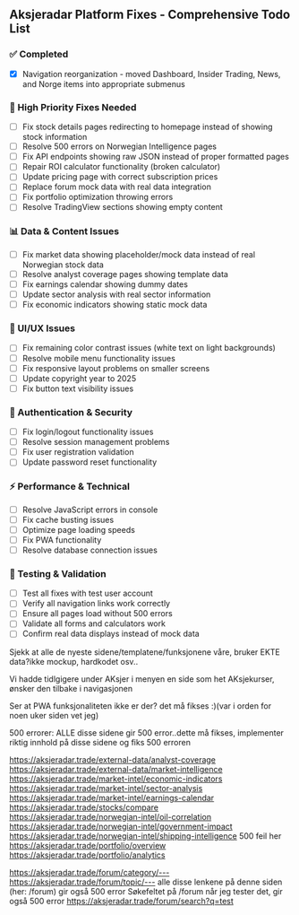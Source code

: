 ## Aksjeradar Platform Fixes - Comprehensive Todo List

### ✅ Completed
- [x] Navigation reorganization - moved Dashboard, Insider Trading, News, and Norge items into appropriate submenus

### 🔧 High Priority Fixes Needed
- [ ] Fix stock details pages redirecting to homepage instead of showing stock information
- [ ] Resolve 500 errors on Norwegian Intelligence pages
- [ ] Fix API endpoints showing raw JSON instead of proper formatted pages
- [ ] Repair ROI calculator functionality (broken calculator)
- [ ] Update pricing page with correct subscription prices
- [ ] Replace forum mock data with real data integration
- [ ] Fix portfolio optimization throwing errors
- [ ] Resolve TradingView sections showing empty content

### 📊 Data & Content Issues
- [ ] Fix market data showing placeholder/mock data instead of real Norwegian stock data
- [ ] Resolve analyst coverage pages showing template data
- [ ] Fix earnings calendar showing dummy dates
- [ ] Update sector analysis with real sector information
- [ ] Fix economic indicators showing static mock data

### 🎨 UI/UX Issues
- [ ] Fix remaining color contrast issues (white text on light backgrounds)
- [ ] Resolve mobile menu functionality issues
- [ ] Fix responsive layout problems on smaller screens
- [ ] Update copyright year to 2025
- [ ] Fix button text visibility issues

### 🔐 Authentication & Security
- [ ] Fix login/logout functionality issues
- [ ] Resolve session management problems
- [ ] Fix user registration validation
- [ ] Update password reset functionality

### ⚡ Performance & Technical
- [ ] Resolve JavaScript errors in console
- [ ] Fix cache busting issues
- [ ] Optimize page loading speeds
- [ ] Fix PWA functionality
- [ ] Resolve database connection issues

### 🧪 Testing & Validation
- [ ] Test all fixes with test user account
- [ ] Verify all navigation links work correctly
- [ ] Ensure all pages load without 500 errors
- [ ] Validate all forms and calculators work
- [ ] Confirm real data displays instead of mock data

Sjekk at alle de nyeste sidene/templatene/funksjonene våre, bruker EKTE data?ikke mockup, hardkodet osv..

Vi hadde tidlgigere under AKsjer i menyen en side som het AKsjekurser, ønsker den tilbake i navigasjonen

Ser at PWA funksjonaliteten ikke er der? det må fikses :)(var i orden for noen uker siden vet jeg)

500 errorer:
ALLE disse sidene gir 500 error..dette må fikses, implementer riktig innhold på disse sidene og fiks 500 erroren

https://aksjeradar.trade/external-data/analyst-coverage
https://aksjeradar.trade/external-data/market-intelligence
https://aksjeradar.trade/market-intel/economic-indicators
https://aksjeradar.trade/market-intel/sector-analysis
https://aksjeradar.trade/market-intel/earnings-calendar
https://aksjeradar.trade/stocks/compare
https://aksjeradar.trade/norwegian-intel/oil-correlation
https://aksjeradar.trade/norwegian-intel/government-impact
https://aksjeradar.trade/norwegian-intel/shipping-intelligence 500 feil her 
https://aksjeradar.trade/portfolio/overview
https://aksjeradar.trade/portfolio/analytics

https://aksjeradar.trade/forum/category/--- 
https://aksjeradar.trade/forum/topic/---
alle disse lenkene på denne siden (her: /forum)
gir også 500 error
Søkefeltet på /forum når jeg tester det, gir også 500 error
https://aksjeradar.trade/forum/search?q=test